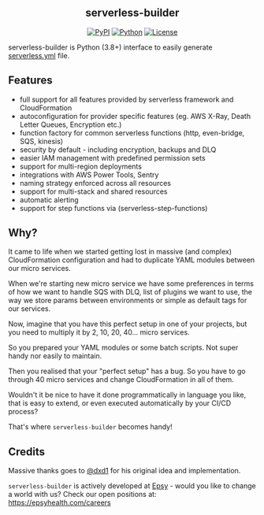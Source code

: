 <h2 align="center">serverless-builder</h2>
<p align="center">
<a href="https://pypi.org/project/serverless-builder/"><img alt="PyPI" src="https://img.shields.io/pypi/v/serverless-builder"></a>
<a href="https://pypi.org/project/serverless-builder/"><img alt="Python" src="https://img.shields.io/pypi/pyversions/serverless-builder.svg"></a>
<a href="https://github.com/epsylabs/serverless-builder/blob/master/LICENSE"><img alt="License" src="https://img.shields.io/pypi/l/serverless-builder.svg"></a>
</p>

serverless-builder is Python (3.8+) interface to easily generate [serverless.yml](https://www.serverless.com/) file.

## Features

* full support for all features provided by serverless framework and CloudFormation
* autoconfiguration for provider specific features (eg. AWS X-Ray, Death Letter Queues, Encryption etc.)
* function factory for common serverless functions (http, even-bridge, SQS, kinesis)
* security by default - including encryption, backups and DLQ
* easier IAM management with predefined permission sets
* support for multi-region deployments
* integrations with AWS Power Tools, Sentry
* naming strategy enforced across all resources
* support for multi-stack and shared resources
* automatic alerting 
* support for step functions via (serverless-step-functions)

## Why?
It came to life when we started getting lost in massive (and complex) CloudFormation configuration and had to duplicate
YAML modules between our micro services.

When we're starting new micro service we have some preferences in terms of how we want to handle SQS with DLQ, list of plugins we want to use,
the way we store params between environments or simple as default tags for our services.

Now, imagine that you have this perfect setup in one of your projects, but you need to multiply it by 2, 10, 20, 40... micro services.

So you prepared your YAML modules or some batch scripts. Not super handy nor easily to maintain.

Then you realised that your "perfect setup" has a bug. So you have to go through 40 micro services and change CloudFormation in all of them.

Wouldn't it be nice to have it done programmatically in language you like, that is easy to extend, or even executed automatically by your CI/CD process?

That's where `serverless-builder` becomes handy!

## Credits
Massive thanks goes to [@dxd1](https://github.com/dxd1) for his original idea and implementation.

`serverless-builder` is actively developed at [Epsy](https://github.com/epsyhealth) - would you like to change a world with us? 
Check our open positions at: https://epsyhealth.com/careers
